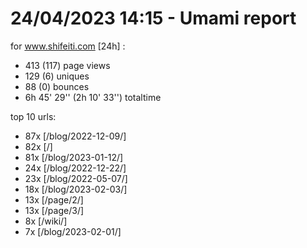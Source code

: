 # 24/04/2023 14:15 - Umami report
for www.shifeiti.com [24h] :

 - 413 (117) page views
 - 129 (6) uniques
 - 88 (0) bounces
 - 6h 45' 29'' (2h 10' 33'') totaltime


top 10 urls:
 - 87x [/blog/2022-12-09/]
 - 82x [/]
 - 81x [/blog/2023-01-12/]
 - 24x [/blog/2022-12-22/]
 - 23x [/blog/2022-05-07/]
 - 18x [/blog/2023-02-03/]
 - 13x [/page/2/]
 - 13x [/page/3/]
 - 8x [/wiki/]
 - 7x [/blog/2023-02-01/]


